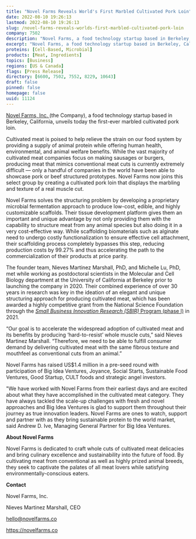 ```yaml
---
title: "Novel Farms Reveals World's First Marbled Cultivated Pork Loin"
date: 2022-08-10 19:26:13
lastmod: 2022-08-10 19:26:13
slug: /novel-farms-reveals-worlds-first-marbled-cultivated-pork-loin
company: 7502
description: "Novel Farms, a food technology startup based in Berkeley, California, unveils today the first-ever marbled cultivated pork loin."
excerpt: "Novel Farms, a food technology startup based in Berkeley, California, unveils today the first-ever marbled cultivated pork loin."
proteins: [Cell-Based, Microbial]
products: [Meat, Ingredients]
topics: [Business]
regions: [US & Canada]
flags: [Press Release]
directory: [6600, 7502, 7552, 8229, 10643]
draft: false
pinned: false
homepage: false
uuid: 11124
---
```

<p><a href="https://novelfarms.co/">Novel Farms, Inc. </a>(the Company), a food technology startup based in Berkeley, California, unveils today the first-ever marbled cultivated pork loin.</p>
<p>Cultivated meat is poised to help relieve the strain on our food system by providing a supply of animal protein while offering human health, environmental, and animal welfare benefits. While the vast majority of cultivated meat companies focus on making sausages or burgers, producing meat that mimics conventional meat cuts is currently extremely difficult — only a handful of companies in the world have been able to showcase pork or beef structured prototypes. Novel Farms now joins this select group by creating a cultivated pork loin that displays the marbling and texture of a real muscle cut.</p>
<p>Novel Farms solves the structuring problem by developing a proprietary microbial fermentation approach to produce low-cost, edible, and highly customizable scaffolds. Their tissue development platform gives them an important and unique advantage by not only providing them with the capability to structure meat from any animal species but also doing it in a very cost-effective way. While scaffolding biomaterials such as alginate need to undergo costly functionalization to ensure effective cell attachment, their scaffolding process completely bypasses this step, reducing production costs by 99.27% and thus accelerating the path to the commercialization of their products at price parity. </p>
<p>The founder team, Nieves Martinez Marshall, PhD, and Michelle Lu, PhD, met while working as postdoctoral scientists in the Molecular and Cell Biology department at the University of California at Berkeley prior to launching the company in 2020. Their combined experience of over 30 years in research was key in the ideation of an elegant and unique structuring approach for producing cultivated meat, which has been awarded a highly competitive grant from the National Science Foundation through the <a href="https://www.sbir.gov/node/2083261"><em>Small Business Innovation Research (SBIR)</em> Program (phase I)</a> in 2021.</p>
<p>“Our goal is to accelerate the widespread adoption of cultivated meat and its benefits by producing ‘hard-to-resist’ whole muscle cuts,” said Nieves Martinez Marshall. “Therefore, we need to be able to fulfill consumer demand by delivering cultivated meat with the same fibrous texture and mouthfeel as conventional cuts from an animal.”</p>
<p>Novel Farms has raised US$1.4 million in a pre-seed round with participation of Big Idea Ventures, Joyance, Social Starts, Sustainable Food Ventures, Good Startup, CULT foods and strategic angel investors.</p>
<p>"We have worked with Novel Farms from their earliest days and are excited about what they have accomplished in the cultivated meat category. They have always tackled the scale-up challenges with fresh and novel approaches and Big Idea Ventures is glad to support them throughout their journey as true innovation leaders. Novel Farms are ones to watch, support and partner with as they bring sustainable protein to the world market, said Andrew D. Ive, Managing General Partner for Big Idea Ventures.</p>
<p><strong>About Novel Farms</strong></p>
<p>Novel Farms is dedicated to craft whole cuts of cultivated meat delicacies and bring culinary excellence and sustainability into the future of food. By cultivating meat from conventional as well as highly prized animal breeds, they seek to captivate the palates of all meat lovers while satisfying environmentally-conscious eaters.</p>
<p><strong>Contact</strong></p>
<p>Novel Farms, Inc.</p>
<p>Nieves Martinez Marshall, CEO</p>
<p><a href="mailto:hello@novelfarms.co">hello@novelfarms.co</a></p>
<p><a href="https://novelfarms.co">https://novelfarms.co</a></p>
